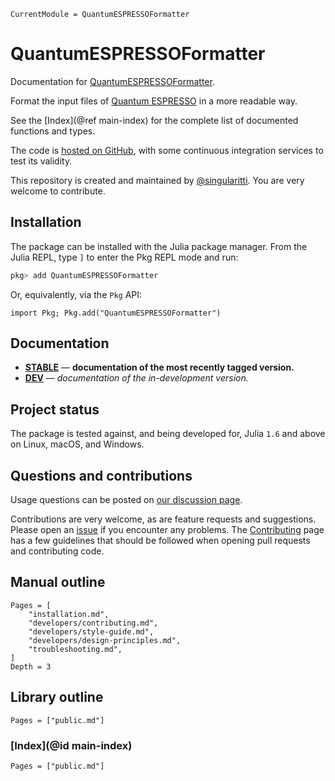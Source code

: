```@meta
CurrentModule = QuantumESPRESSOFormatter
```

# QuantumESPRESSOFormatter

Documentation for [QuantumESPRESSOFormatter](https://github.com/MineralsCloud/QuantumESPRESSOFormatter.jl).

Format the input files of [Quantum ESPRESSO](https://www.quantum-espresso.org/) in a more
readable way.

See the [Index](@ref main-index) for the complete list of documented functions
and types.

The code is [hosted on GitHub](https://github.com/MineralsCloud/QuantumESPRESSOFormatter.jl),
with some continuous integration services to test its validity.

This repository is created and maintained by [@singularitti](https://github.com/singularitti).
You are very welcome to contribute.

## Installation

The package can be installed with the Julia package manager.
From the Julia REPL, type `]` to enter the Pkg REPL mode and run:

```julia
pkg> add QuantumESPRESSOFormatter
```

Or, equivalently, via the `Pkg` API:

```@repl
import Pkg; Pkg.add("QuantumESPRESSOFormatter")
```

## Documentation

- [**STABLE**](https://MineralsCloud.github.io/QuantumESPRESSOFormatter.jl/stable) — **documentation of the most recently tagged version.**
- [**DEV**](https://MineralsCloud.github.io/QuantumESPRESSOFormatter.jl/dev) — _documentation of the in-development version._

## Project status

The package is tested against, and being developed for, Julia `1.6` and above on Linux,
macOS, and Windows.

## Questions and contributions

Usage questions can be posted on
[our discussion page](https://github.com/MineralsCloud/QuantumESPRESSOFormatter.jl/discussions).

Contributions are very welcome, as are feature requests and suggestions. Please open an
[issue](https://github.com/MineralsCloud/QuantumESPRESSOFormatter.jl/issues)
if you encounter any problems. The [Contributing](@ref) page has
a few guidelines that should be followed when opening pull requests and contributing code.

## Manual outline

```@contents
Pages = [
    "installation.md",
    "developers/contributing.md",
    "developers/style-guide.md",
    "developers/design-principles.md",
    "troubleshooting.md",
]
Depth = 3
```

## Library outline

```@contents
Pages = ["public.md"]
```

### [Index](@id main-index)

```@index
Pages = ["public.md"]
```
